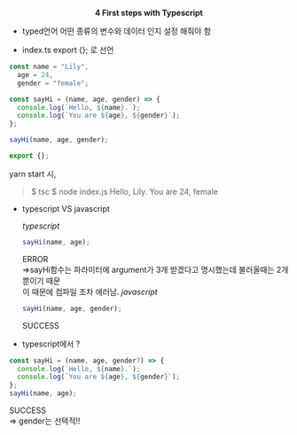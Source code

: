 <p align="center">
  <strong>4 First steps with Typescript</strong><br>
</p>

- typed언어
  어떤 종류의 변수와 데이터 인지 설정 해줘야 함

- index.ts
  export {}; 로 선언

```typescript
const name = "Lily",
  age = 24,
  gender = "female";

const sayHi = (name, age, gender) => {
  console.log(`Hello, ${name}.`);
  console.log(`You are ${age}, ${gender}`);
};

sayHi(name, age, gender);

export {};
```

yarn start 시,

> $ tsc
> $ node index.js
> Hello, Lily.
> You are 24, female

- typescript VS javascript

  _typescript_

  ```typescript
  sayHi(name, age);
  ```

  ERROR <br>
  =>sayHi함수는 파라미터에 argument가 3개 받겠다고 명시했는데 불러올때는 2개뿐이기 때문<br>
  이 때문에 컴파일 조차 에러남.
  _javascript_

  ```javascript
  sayHi(name, age, gender);
  ```

  SUCCESS

- typescript에서 ?

```typescript
const sayHi = (name, age, gender?) => {
  console.log(`Hello, ${name}.`);
  console.log(`You are ${age}, ${gender}`);
};
sayHi(name, age);
```

SUCCESS<br>
=> gender는 선택적!!

